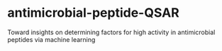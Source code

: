 # antimicrobial-peptide-QSAR
Toward insights on determining factors for high activity in antimicrobial peptides via machine learning
